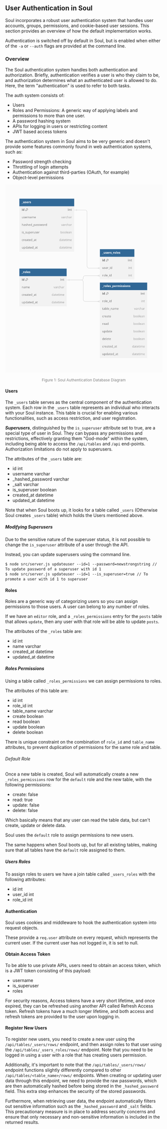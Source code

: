 ## User Authentication in Soul

Soul incorporates a robust user authentication system that handles user accounts, groups, permissions, and cookie-based user sessions. This section provides an overview of how the default implementation works.

Authentication is switched off by default in Soul, but is enabled when either of the `-a` or  `--auth` flags are provided at the command line.

### Overview

The Soul authentication system handles both authentication and authorization. Briefly, authentication verifies a user is who they claim to be, and authorization determines what an authenticated user is allowed to do. Here, the term "authentication" is used to refer to both tasks.

The auth system consists of:

- Users
- Roles and Permissions: A generic way of applying labels and permissions to more than one user.
- A password hashing system
- APIs for logging in users or restricting content
- JWT based access tokens

The authentication system in Soul aims to be very generic and doesn't provide some features commonly found in web authentication systems, such as:

- Password strength checking
- Throttling of login attempts
- Authentication against third-parties (OAuth, for example)
- Object-level permissions

![auth-db-diagram](./auth-db-diagram.png)

<center style="font-size: 12px; color: gray">Figure 1: Soul Authentication Database Diagram</center>

#### Users

The `_users` table serves as the central component of the authentication system. Each row in the `_users` table represents an individual who interacts with your Soul instance. This table is crucial for enabling various functionalities, such as access restriction, and user registration.

**_Superusers_**, distinguished by the `is_superuser` attribute set to true, are a special type of user in Soul. They can bypass any permissions and restrictions, effectively granting them "God-mode" within the system, including being able to access the `/api/tables` and `/api` end-points. Authorization limitations do not apply to superusers.

The attributes of the `_users` table are:

- id int
- username varchar
- \_hashed_password varchar
- \_salt varchar
- is_superuser boolean
- created_at datetime
- updated_at datetime

Note that when Soul boots up, it looks for a table called `_users` (Otherwise Soul creates `_users` table) which holds the Users mentioned above.

##### Modifying Superusers

Due to the sensitive nature of the superuser status, it is not possible to change the `is_superuser` attribute of a user through the API.

Instead, you can update superusers using the command line.

```
$ node src/server.js updateuser --id=1 --password=newstrongstring // To update password of a superuser with id 1
$ node src/server.js updateuser --id=1 --is_superuser=true // To promote a user with id 1 to superuser
```

#### Roles

Roles are a generic way of categorizing users so you can assign permissions to those users. A user can belong to any number of roles.

If we have an `editor` role, and a `_roles_permissions` entry for the `posts` table that allows `update`, then any user with that role will be able to update `posts`.

The attributes of the `_roles` table are:

- id int
- name varchar
- created_at datetime
- updated_at datetime

##### Roles Permissions

Using a table called `_roles_permissions` we can assign permissions to roles.

The attributes of this table are:

- id int
- role_id int
- table_name varchar
- create boolean
- read boolean
- update boolean
- delete boolean

There is unique constraint on the combination of `role_id` and `table_name` attributes,
to prevent duplication of permissions for the same role and table.

###### Default Role

Once a new table is created, Soul will automatically create a new `_roles_permissions` row for the `default` role and the new table, with the following permissions:

- create: false
- read: true
- update: false
- delete: false

Which basically means that any user can read the table data, but can't create, update or delete data.

Soul uses the `default` role to assign permissions to new users.

The same happens when Soul boots up, but for all existing tables, making sure that all tables have the `default` role assigned to them.

##### Users Roles

To assign roles to users we have a join table called `_users_roles` with the following attributes:

- id int
- user_id int
- role_id int

#### Authentication

Soul uses cookies and middleware to hook the authentication system into request objects.

These provide a `req.user` attribute on every request, which represents the current user. If the current user has not logged in, it is set to null.

#### Obtain Access Token

To be able to use private APIs, users need to obtain an access token, which is a JWT token consisting of this payload:

- username
- is_superuser
- roles

For security reasons, Access tokens have a very short lifetime, and once expired, they can be refreshed using another API called Refresh Access token. Refresh tokens have a much longer lifetime, and both access and refresh tokens are provided to the user upon logging in.

#### Register New Users

To register new users, you need to create a new user using the `/api/tables/_users/rows/` endpoint, and then assign roles to that user using the `/api/tables/_users_roles/rows/` endpoint.
Note that you need to be logged in using a user with a role that has creating users permission.

Additionally, it's important to note that the `/api/tables/_users/rows/` endpoint functions slightly differently compared to other `/api/tables/<table_name>/rows/` endpoints. When creating or updating user data through this endpoint, we need to provide the raw passwords, which are then automatically hashed before being stored in the `_hashed_password` field. This extra step enhances the security of the stored passwords.

Furthermore, when retrieving user data, the endpoint automatically filters out sensitive information such as the `_hashed_password` and `_salt` fields. This precautionary measure is in place to address security concerns and ensure that only necessary and non-sensitive information is included in the returned results.
